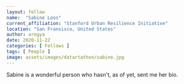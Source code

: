 ```yaml
---
layout: fellow
name:  "Sabine Loos"
current_affiliation: "Stanford Urban Resilience Initiative"
location: "San Fransisco, United States"
author: arogya
date: 2020-11-22
categories: [ Fellows ]
tags: [ People ]
image: assets/images/datartathon/sabine.jpg
---
```


Sabine is a wonderful person who hasn't, as of yet, sent me her bio.

